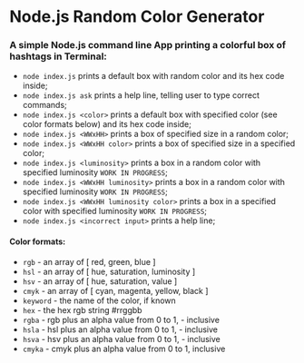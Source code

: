 # Node.js Random Color Generator

### A simple Node.js command line App printing a colorful box of hashtags in Terminal:
- `node index.js` prints a default box with random color and its hex code inside;
- `node index.js ask` prints a help line, telling user to type correct commands;
- `node index.js <color>` prints a default box with specified color (see color formats below) and its hex code inside;
- `node index.js <WWxHH>` prints a box of specified size in a random color;
- `node index.js <WWxHH color>` prints a box of specified size in a specified color;
- `node index.js <luminosity>` prints a box in a random color with specified luminosity `WORK IN PROGRESS`;
- `node index.js <WWxHH luminosity>` prints a box in a random color with specified luminosity `WORK IN PROGRESS`;
- `node index.js <WWxHH luminosity color>` prints a box in a specified color with specified luminosity `WORK IN PROGRESS`;
- `node index.js <incorrect input>` prints a help line;


#### Color formats:
- `rgb` - an array of [ red, green, blue ]
- `hsl` - an array of [ hue, saturation, luminosity ]
- `hsv` - an array of [ hue, saturation, value ]
- `cmyk` - an array of [ cyan, magenta, yellow, black ]
- `keyword` - the name of the color, if known
- `hex` - the hex rgb string #rrggbb
- `rgba` - rgb plus an alpha value from 0 to 1, - inclusive
- `hsla` - hsl plus an alpha value from 0 to 1, - inclusive
- `hsva` - hsv plus an alpha value from 0 to 1, - inclusive
- `cmyka` - cmyk plus an alpha value from 0 to 1, inclusive